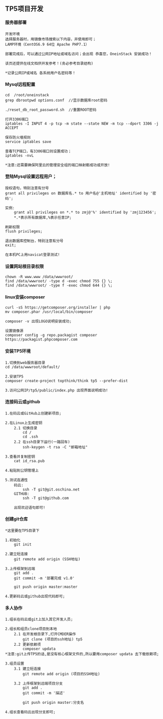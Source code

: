 ## TP5项目开发
#### 服务器部署
	开发环境
	选择服务器时，用镜像市场搜索以下内容，并使用即可；
	LAMP环境（CentOS6.9 64位 Apache PHP7.1）

	部署完成后，可以通过公网IP地址或域名访问；会出现 恭喜您，OneinStack 安装成功！
	
	该页还提供在线文档供开发参考！(务必参考目录结构)

	*记录公网IP或域名 各系统用户名密码等！
#### Mysql远程配置	
	cd  /root/oneinstack
	grep dbrootpwd options.conf  //显示数据库root密码
	
	./reset_db_root_password.sh  //重置ROOT密码
	
	打开3306端口
	iptables -I INPUT 4 -p tcp -m state --state NEW -m tcp --dport 3306 -j ACCEPT
	
	保存防火墙规则
	service iptables save
	
	查看TCP端口，有3306端口则设置成功；
	iptables -nvL

	*注意:还需要确保阿里云的管理安全组的端口映射都成功或开放!
#### 登陆Mysql设置远程用户；
	授权语句，特别注意有分号
	grant all privileges on 数据库名.* to 用户名@'主机地址' identified by '密码'; 

	实例:
		grant all privileges on *.* to zmj@'%' identified by 'zmj123456'; 
		*.*表示所有数据库,%表示任意IP;	

	刷新权限
	flush privileges; 
	
	退出数据库控制台，特别注意有分号
	exit; 
	
	在本机PC上用navicat登录测试!
#### 设置网站根目录权限
	chown -R www.www /data/wwwroot/
	find /data/wwwroot/ -type d -exec chmod 755 {} \;
	find /data/wwwroot/ -type f -exec chmod 644 {} \;
#### linux安装composer
	curl -sS https://getcomposer.org/installer | php
	mv composer.phar /usr/local/bin/composer
	
	composer -v 出现LOGO说明安装成功;

	设置镜像源
	composer config -g repo.packagist composer https://packagist.phpcomposer.com 
#### 安装TP5环境
	1.切换到web服务器目录
	cd /data/wwwroot/default/

	2.安装TP5
	composer create-project topthink/think tp5 --prefer-dist

	3.访问公网IP/tp5/public/index.php 出现界面说明成功!

#### 连接码云或github
	1.在码云或GitHub上创建新项目;
	
	2.在Linux上生成密钥
		2.1 切换目录
			cd /
			cd .ssh
		2.2 在ssh目录下运行(一路回车)
			ssh-keygen -t rsa -C "邮箱地址"

	3.查看并复制密钥
		cat id_rsa.pub

	4.粘贴到公钥管理上

	5.测试连通性
		码云:
			ssh -T git@git.oschina.net
		GITHUB:
			ssh -T git@github.com

		出现欢迎语句即可!
#### 创建git仓库
	*这里要在TP5目录下

	1.初始化
		git init

	2.建立短连接
		git remote add origin (SSH地址)

	3.上传框架到远端
		git add .
		git commit -m '部署完成 v1.0'

		git push origin master:master

	4.更新码云或github出现代码即可;

#### 多人协作
	1.组长在码云或git上加入其它开发人员;

	2.组长和组员clone项目到本地
		2.1 在开发根目录下,打开CMDER操作
			git clone (项目的ssh地址) tp5
		2.2 更新依赖项
			composer updata
	*注意:git上传TP5的话,是没有核心框架文件的,所以要用composer updata 去下载依赖项;

	3.组员设置
		3.1 建立短连接
			git remote add origin (项目的SSH地址)

		3.2 上传框架到远端项目分支
			git add .
			git commit -m '描述'
	
			git push origin master:分支名

	4.组长查看码云出现分支即可;
